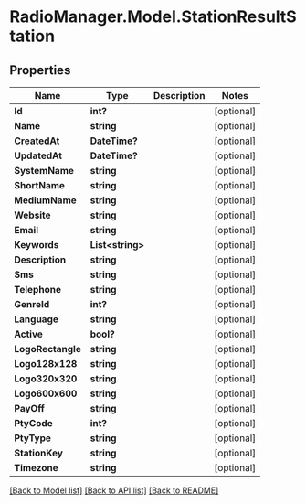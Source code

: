 # RadioManager.Model.StationResultStation
## Properties

Name | Type | Description | Notes
------------ | ------------- | ------------- | -------------
**Id** | **int?** |  | [optional] 
**Name** | **string** |  | [optional] 
**CreatedAt** | **DateTime?** |  | [optional] 
**UpdatedAt** | **DateTime?** |  | [optional] 
**SystemName** | **string** |  | [optional] 
**ShortName** | **string** |  | [optional] 
**MediumName** | **string** |  | [optional] 
**Website** | **string** |  | [optional] 
**Email** | **string** |  | [optional] 
**Keywords** | **List&lt;string&gt;** |  | [optional] 
**Description** | **string** |  | [optional] 
**Sms** | **string** |  | [optional] 
**Telephone** | **string** |  | [optional] 
**GenreId** | **int?** |  | [optional] 
**Language** | **string** |  | [optional] 
**Active** | **bool?** |  | [optional] 
**LogoRectangle** | **string** |  | [optional] 
**Logo128x128** | **string** |  | [optional] 
**Logo320x320** | **string** |  | [optional] 
**Logo600x600** | **string** |  | [optional] 
**PayOff** | **string** |  | [optional] 
**PtyCode** | **int?** |  | [optional] 
**PtyType** | **string** |  | [optional] 
**StationKey** | **string** |  | [optional] 
**Timezone** | **string** |  | [optional] 

[[Back to Model list]](../README.md#documentation-for-models) [[Back to API list]](../README.md#documentation-for-api-endpoints) [[Back to README]](../README.md)


